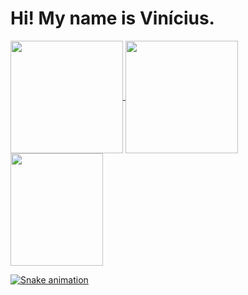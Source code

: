<h1> Hi! My name is Vinícius. </h1>

<div>
  <a href="https://github.com/vinedsnunes">
  <img height="180em"   align="center" src="https://github-readme-stats.vercel.app/api?username=vinedsnunes&show_icons=true&theme=react&include_all_commits=true&count_private=true"/>
  <img height="180em"  align="center" src="https://github-readme-stats.vercel.app/api/top-langs/?username=vinedsnunes&layout=compact&langs_count=7&theme=react" />

  <img align="center" width="148" height="180" src="https://media1.tenor.com/images/68e8337fb4eb7e40645d832c64762a8b/tenor.gif?itemid=19443613">
   
  ![Snake animation](https://github.com/vinedsnunes/vinedsnunes/blob/output/github-contribution-grid-snake.svg)
</div>
</div>

